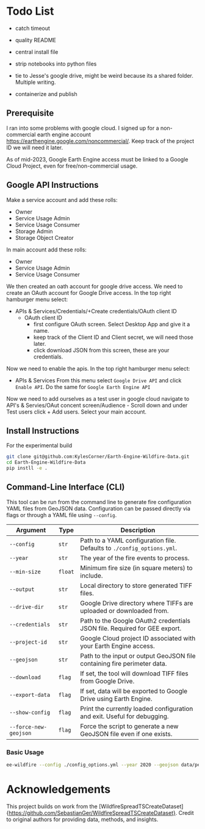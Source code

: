 # Todo List

- catch timeout

- quality README

- central install file

- strip notebooks into python files

- tie to Jesse's google drive, might be weird because its a shared folder. Multiple writing.

- containerize and publish

## Prerequisite

 I ran into some problems with google cloud. I signed up for a non-commercial earth engine account
 https://earthengine.google.com/noncommercial/.
 Keep track of the project ID we will need it later.

 As of mid-2023, Google Earth Engine access must be linked to a Google Cloud Project, even for
 free/non-commercial usage.

## Google API Instructions 

 Make a service account and add these rolls:
 - Owner
 - Service Usage Admin
 - Service Usage Consumer
 - Storage Admin
 - Storage Object Creator

 In main account add these rolls:
 - Owner
 - Service Usage Admin
 - Service Usage Consumer

 We then created an oath account for google drive access.
We need to create an OAuth account for Google Drive access. In the top right hamburger menu select:

 - APIs & Services/Credentials/+Create credentials/OAuth client ID
	- OAuth client ID
		- first configure OAuth screen. Select Desktop App and give it a name.
		- keep track of the Client ID and Client secret, we will need those later.
		- click download JSON from this screen, these are your credentials.

Now we need to enable the apis. In the top right hamburger menu select:

- APIs & Services
From this menu select `Google Drive API` and click `Enable API`. Do the same for `Google Earth Engine API`

 Now we need to add ourselves as a test user
 in google cloud navigate to API's & Servies/OAut concent screen/Audience
	- Scroll down and under Test users click + Add users. Select your main account.

## Install Instructions
For the experimental build
```bash
git clone git@github.com:KylesCorner/Earth-Engine-Wildfire-Data.git
cd Earth-Engine-Wildfire-Data
pip instll -e .
```


## Command-Line Interface (CLI)

This tool can be run from the command line to generate fire configuration YAML files from GeoJSON data. Configuration can be passed directly via flags or through a YAML file using `--config`.

| Argument                | Type    | Description                                                                 |
|-------------------------|---------|-----------------------------------------------------------------------------|
| `--config`              | `str`   | Path to a YAML configuration file. Defaults to `./config_options.yml`.     |
| `--year`                | `str`   | The year of the fire events to process.                                    |
| `--min-size`            | `float` | Minimum fire size (in square meters) to include.                           |
| `--output`              | `str`   | Local directory to store generated TIFF files.                             |
| `--drive-dir`           | `str`   | Google Drive directory where TIFFs are uploaded or downloaded from.        |
| `--credentials`         | `str`   | Path to the Google OAuth2 credentials JSON file. Required for GEE export.  |
| `--project-id`          | `str`   | Google Cloud project ID associated with your Earth Engine access.          |
| `--geojson`             | `str`   | Path to the input or output GeoJSON file containing fire perimeter data.   |
| `--download`            | `flag`  | If set, the tool will download TIFF files from Google Drive.               |
| `--export-data`         | `flag`  | If set, data will be exported to Google Drive using Earth Engine.          |
| `--show-config`         | `flag`  | Print the currently loaded configuration and exit. Useful for debugging.   |
| `--force-new-geojson`   | `flag`  | Force the script to generate a new GeoJSON file even if one exists.        |

###  Basic Usage

```bash
ee-wildfire --config ./config_options.yml --year 2020 --geojson data/perims/combined_fires_2020.geojson
```

# Acknowledgements

This project builds on work from the [WildfireSpreadTSCreateDataset]{https://github.com/SebastianGer/WildfireSpreadTSCreateDataset}. Credit to original authors for providing data, methods,
and insights.

